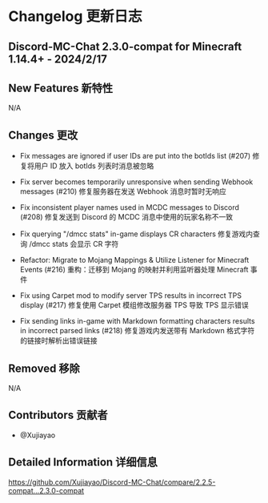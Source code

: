 # Changelog 更新日志

## Discord-MC-Chat 2.3.0-compat for Minecraft 1.14.4+ - 2024/2/17

## New Features 新特性

N/A

## Changes 更改

- Fix messages are ignored if user IDs are put into the botIds list (#207)
  修复将用户 ID 放入 botIds 列表时消息被忽略

- Fix server becomes temporarily unresponsive when sending Webhook messages (#210)
  修复服务器在发送 Webhook 消息时暂时无响应

- Fix inconsistent player names used in MCDC messages to Discord (#208)
  修复发送到 Discord 的 MCDC 消息中使用的玩家名称不一致

- Fix querying "/dmcc stats" in-game displays CR characters
  修复游戏内查询 /dmcc stats 会显示 CR 字符

- Refactor: Migrate to Mojang Mappings & Utilize Listener for Minecraft Events (#216)
  重构：迁移到 Mojang 的映射并利用监听器处理 Minecraft 事件

- Fix using Carpet mod to modify server TPS results in incorrect TPS display (#217)
  修复使用 Carpet 模组修改服务器 TPS 导致 TPS 显示错误

- Fix sending links in-game with Markdown formatting characters results in incorrect parsed links (#218)
  修复游戏内发送带有 Markdown 格式字符的链接时解析出错误链接

## Removed 移除

N/A

## Contributors 贡献者

- @Xujiayao

## Detailed Information 详细信息

https://github.com/Xujiayao/Discord-MC-Chat/compare/2.2.5-compat...2.3.0-compat